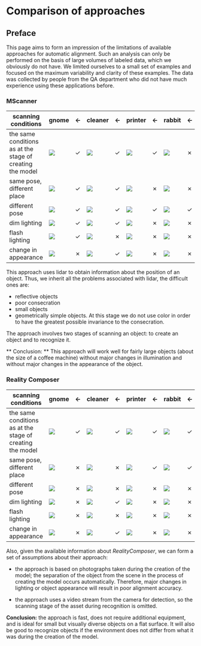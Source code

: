 # Comparison of approaches

## Preface
This page aims to form an impression of the limitations 
of available approaches for automatic alignment. 
Such an analysis can only be performed on the basis of 
large volumes of labeled data, which we obviously do not have.
We limited ourselves to a small set of examples and focused 
on the maximum variability and clarity of these examples. 
The data was collected by people from the QA department 
who did not have much experience using these applications before.

### MScanner
| scanning conditions                                       | gnome                                | <-      | cleaner                                | <-      | printer                                | <-      | rabbit                                | <-      |
|-----------------------------------------------------------|--------------------------------------|---------|----------------------------------------|---------|----------------------------------------|---------|---------------------------------------|---------
| the same conditions as at the stage of creating the model | ![](src/scanner/scenario0/gnome.gif) | &check; | ![](src/scanner/scenario0/cleaner.gif) | &check; | ![](src/scanner/scenario0/printer.gif) | &check; | ![](src/scanner/scenario0/rabbit.gif) | &cross; |
| same pose, different place                                | ![](src/scanner/scenario1/gnome.gif) | &check; | ![](src/scanner/scenario1/cleaner.gif) | &check; | ![](src/scanner/scenario1/printer.gif) | &cross; | ![](src/scanner/scenario1/rabbit.gif) | &cross; |
| different pose                                            | ![](src/scanner/scenario2/gnome.gif) | &check; | ![](src/scanner/scenario2/cleaner.gif) | &check; | ![](src/scanner/scenario2/printer.gif) | &check; | ![](src/scanner/scenario2/rabbit.gif) | &check; |
| dim lighting                                              | ![](src/scanner/scenario3/gnome.gif) | &check; | ![](src/scanner/scenario3/cleaner.gif) | &check; | ![](src/scanner/scenario3/printer.gif) | &cross; | ![](src/scanner/scenario3/rabbit.gif) | &cross; |
| flash lighting                                            | ![](src/scanner/scenario4/gnome.gif) | &check; | ![](src/scanner/scenario4/cleaner.gif) | &cross; | ![](src/scanner/scenario4/printer.gif) | &cross; | ![](src/scanner/scenario4/rabbit.gif) | &cross; |
| change in appearance                                      | ![](src/scanner/scenario5/gnome.gif) | &cross; | ![](src/scanner/scenario5/cleaner.gif) | &check; | ![](src/scanner/scenario5/printer.gif) | &cross; | ![](src/scanner/scenario5/rabbit.gif) | &cross; |

This approach uses lidar to obtain information about the position of an object. 
Thus, we inherit all the problems associated with lidar, the difficult ones are:
- reflective objects
- poor consecration
- small objects
- geometrically simple objects.
At this stage we do not use color in order to have the greatest possible invariance to the consecration.

The approach involves two stages of scanning an object: to create an object and to recognize it.

** Conclusion: ** This approach will work well for fairly large objects (about the size of a coffee machine) 
without 
major changes in illumination and without major changes in the appearance of the object.

### Reality Composer
| scanning conditions                                       | gnome                                 | <-      | cleaner                                 | <-      | printer                                 | <-      | rabbit                                 | <-      |
|-----------------------------------------------------------|---------------------------------------|---------|-----------------------------------------|---------|-----------------------------------------|---------|----------------------------------------|---------
| the same conditions as at the stage of creating the model | ![](src/composer/scenario0/gnome.gif) | &check; | ![](src/composer/scenario0/cleaner.gif) | &check; | ![](src/composer/scenario0/printer.gif) | &check; | ![](src/composer/scenario0/rabbit.gif) | &check; |
| same pose, different place                                | ![](src/composer/scenario1/gnome.gif) | &cross; | ![](src/composer/scenario1/cleaner.gif) | &cross; | ![](src/composer/scenario1/printer.gif) | &check; | ![](src/composer/scenario1/rabbit.gif) | &check; |
| different pose                                            | ![](src/composer/scenario2/gnome.gif) | &cross; | ![](src/composer/scenario2/cleaner.gif) | &cross; | ![](src/composer/scenario2/printer.gif) | &cross; | ![](src/composer/scenario2/rabbit.gif) | &cross; |
| dim lighting                                              | ![](src/composer/scenario3/gnome.gif) | &cross; | ![](src/composer/scenario3/cleaner.gif) | &check; | ![](src/composer/scenario3/printer.gif) | &cross; | ![](src/composer/scenario3/rabbit.gif) | &cross; |
| flash lighting                                            | ![](src/composer/scenario4/gnome.gif) | &cross; | ![](src/composer/scenario4/cleaner.gif) | &cross; | ![](src/composer/scenario4/printer.gif) | &cross; | ![](src/composer/scenario4/rabbit.gif) | &cross; |
| change in appearance                                      | ![](src/composer/scenario5/gnome.gif) | &cross; | ![](src/composer/scenario5/cleaner.gif) | &check; | ![](src/composer/scenario5/printer.gif) | &cross; | ![](src/composer/scenario5/rabbit.gif) | &cross; |

Also, given the available information about *RealityComposer*, 
we can form a set of assumptions about their approach:

- the approach is based on photographs taken during the 
creation of the model; the separation of the object 
from the scene in the process of creating the model 
occurs automatically. Therefore, major changes in 
lighting or object appearance will result in poor alignment accuracy.
 
- the approach uses a video stream from the camera for detection, 
so the scanning stage of the asset during recognition is omitted.

**Conclusion:** the approach is fast, does not require additional equipment, 
and is ideal for small but visually diverse objects on a flat surface. 
It will also be good to recognize objects if the environment does not 
differ from what it was during the creation of the model.
